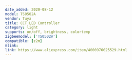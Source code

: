 ```yaml
---
date_added: 2020-08-12
model: TS0502A
vendor: Tuya
title: CCT LED Controller 
category: light
supports: on/off, brightness, colortemp
zigbeemodel: ['TS0502A']
compatible: [z2m]
mlink: 
link: https://www.aliexpress.com/item/4000976025529.html
---
```

